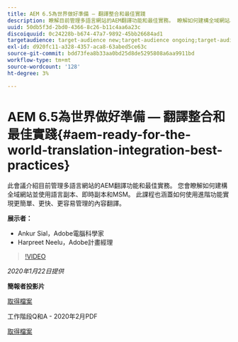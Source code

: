 ```yaml
---
title: AEM 6.5為世界做好準備 — 翻譯整合和最佳實踐
description: 瞭解目前管理多語言網站的AEM翻譯功能和最佳實務。 瞭解如何建構全域網站、使用語言副本、即時副本和MSM。 使用進階功能，實現更簡單、更快、更容易管理的內容翻譯。
uuid: 50db5f3d-2bd0-4366-8c26-b11c4aa6a23c
discoiquuid: 0c24228b-b674-47a7-9892-45bb26684ad1
targetaudience: target-audience new;target-audience ongoing;target-audience upgrader
exl-id: d920fc11-a328-4357-aca8-63abed5ce63c
source-git-commit: bdd73fea8b33aa0bd25d8de5295808a6aa9911bd
workflow-type: tm+mt
source-wordcount: '128'
ht-degree: 3%

---
```


# AEM 6.5為世界做好準備 — 翻譯整合和最佳實踐{#aem-ready-for-the-world-translation-integration-best-practices}

此會議介紹目前管理多語言網站的AEM翻譯功能和最佳實務。 您會瞭解如何建構全域網站並使用語言副本、即時副本和MSM。 此課程也涵蓋如何使用進階功能實現更簡單、更快、更容易管理的內容翻譯。

**展示者：**

* Ankur Sial，Adobe電腦科學家
* Harpreet Neelu，Adobe計畫經理

>[!VIDEO](https://video.tv.adobe.com/v/31153?quality=9)

*2020年1月22日提供*

**簡報者投影片**

[取得檔案](assets/gems-2020-translations.pdf)

工作階段Q和A - 2020年2月PDF

[取得檔案](assets/aem-gems-translationqnafeb2020.pdf)
